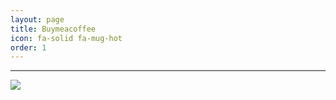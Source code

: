 ```yaml
---
layout: page
title: Buymeacoffee
icon: fa-solid fa-mug-hot
order: 1
---
```

------------
<a href="https://stackoverflow.com/"><img src="https://cdn.buymeacoffee.com/buttons/bmc-new-btn-logo.svg"></img></a>

